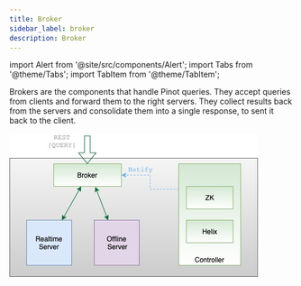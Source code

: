 ```yaml
---
title: Broker
sidebar_label: broker
description: Broker
---
```


import Alert from '@site/src/components/Alert';
import Tabs from '@theme/Tabs';
import TabItem from '@theme/TabItem';

Brokers are the components that handle Pinot queries. They accept queries from clients and forward them to the right servers. They collect results back from the servers and consolidate them into a single response, to sent it back to the client.

![Broker](../../static/img/components/Broker.png)